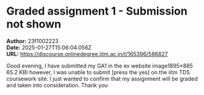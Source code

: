 # Graded assignment 1 - Submission not shown

**Author:** 23f1002223  
**Date:** 2025-01-27T15:06:04.056Z  
**URL:** https://discourse.onlinedegree.iitm.ac.in/t/165396/586827

Good evening, I have submitted my GA1 in the ex website
image1895×885 65.2 KBI
however, I was unable to submit [press the yes] on the iitm TDS coursework site.
I just wanted to confirm that my assignment will be graded and taken into consideration.
Thank you
